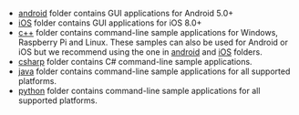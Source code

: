  - [android](android) folder contains GUI applications for Android 5.0+
 - [iOS](ios) folder contains GUI applications for iOS 8.0+
 - [c++](c++) folder contains command-line sample applications for Windows, Raspberry Pi and Linux. These samples can also be used for Android or iOS but we recommend using the one in [android](android) and [iOS](iOS) folders.
 - [csharp](csharp) folder contains C# command-line sample applications.
 - [java](java) folder contains command-line sample applications for all supported platforms.
 - [python](python) folder contains command-line sample applications for all supported platforms.
 
